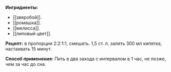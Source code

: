 **Ингридиенты:** 
- [[зверобой]]. 
- [[ромашка]].
- [[мелисса]].
- [[липовый цвет]]. 

**Рецепт:**
в пропорции 2:2:1:1,  смешать. 1,5 ст. л. залить 300 мл кипятка, настаивать 15 минут. 

**Способ применения:** 
Пить в два захода с интервалом в 1 час, не позже, чем за час до сна.

